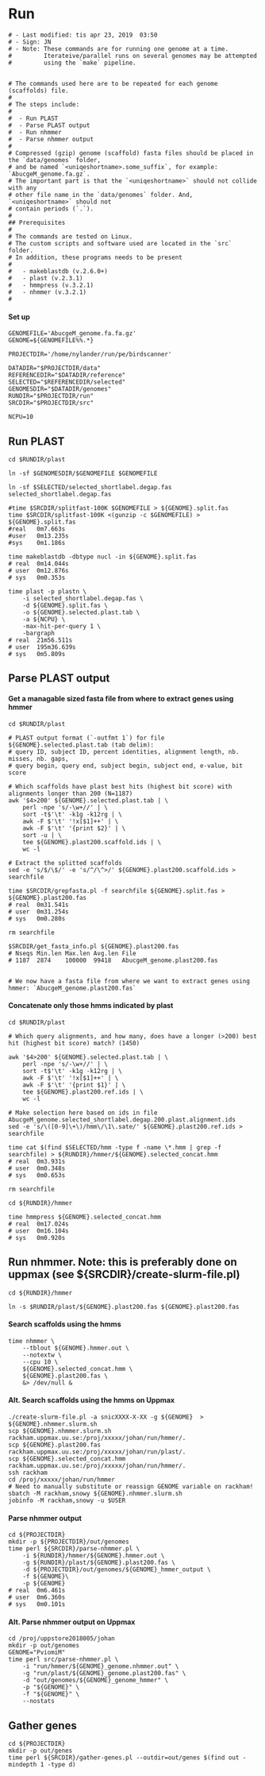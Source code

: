 # Run

    # - Last modified: tis apr 23, 2019  03:50
    # - Sign: JN
    # - Note: These commands are for running one genome at a time.
    #         Iterateive/parallel runs on several genomes may be attempted
    #         using the `make` pipeline.


    # The commands used here are to be repeated for each genome (scaffolds) file.
    #
    # The steps include:
    #
    #  - Run PLAST 
    #  - Parse PLAST output
    #  - Run nhmmer
    #  - Parse nhmmer output
    # 
    # Compressed (gzip) genome (scaffold) fasta files should be placed in the `data/genomes` folder,
    # and be named `<uniqeshortname>.some_suffix`, for example: `AbucgeM_genome.fa.gz`.
    # The important part is that the `<uniqeshortname>` should not collide with any
    # other file name in the `data/genomes` folder. And, `<uniqeshortname>` should not
    # contain periods (`.`).
    #
    ## Prerequisites
    #
    # The commands are tested on Linux.
    # The custom scripts and software used are located in the `src` folder.
    # In addition, these programs needs to be present
    #
    #   - makeblastdb (v.2.6.0+)
    #   - plast (v.2.3.1)
    #   - hmmpress (v.3.2.1)
    #   - nhmmer (v.3.2.1)
    #

#### Set up

    GENOMEFILE='AbucgeM_genome.fa.fa.gz'
    GENOME=${GENOMEFILE%%.*}

    PROJECTDIR='/home/nylander/run/pe/birdscanner'

    DATADIR="$PROJECTDIR/data"
    REFERENCEDIR="$DATADIR/reference"
    SELECTED="$REFERENCEDIR/selected"
    GENOMESDIR="$DATADIR/genomes"
    RUNDIR="$PROJECTDIR/run"
    SRCDIR="$PROJECTDIR/src"

    NCPU=10


## Run PLAST

    cd $RUNDIR/plast

    ln -sf $GENOMESDIR/$GENOMEFILE $GENOMEFILE

    ln -sf $SELECTED/selected_shortlabel.degap.fas selected_shortlabel.degap.fas

    #time $SRCDIR/splitfast-100K $GENOMEFILE > ${GENOME}.split.fas
    time $SRCDIR/splitfast-100K <(gunzip -c $GENOMEFILE) > ${GENOME}.split.fas
    #real	0m7.663s
    #user	0m13.235s
    #sys	0m1.186s

    time makeblastdb -dbtype nucl -in ${GENOME}.split.fas
    # real	0m14.044s
    # user	0m12.876s
    # sys	0m0.353s

    time plast -p plastn \
        -i selected_shortlabel.degap.fas \
        -d ${GENOME}.split.fas \
        -o ${GENOME}.selected.plast.tab \
        -a ${NCPU} \
        -max-hit-per-query 1 \
        -bargraph
    # real	21m56.511s
    # user	195m36.639s
    # sys	0m5.809s


## Parse PLAST output

#### Get a managable sized fasta file from where to extract genes using hmmer

    cd $RUNDIR/plast

    # PLAST output format (`-outfmt 1`) for file ${GENOME}.selected.plast.tab (tab delim):
    # query ID, subject ID, percent identities, alignment length, nb. misses, nb. gaps,
    # query begin, query end, subject begin, subject end, e-value, bit score
    
    # Which scaffolds have plast best hits (highest bit score) with alignments longer than 200 (N=1187)
    awk '$4>200' ${GENOME}.selected.plast.tab | \
        perl -npe 's/-\w+//' | \
        sort -t$'\t' -k1g -k12rg | \
        awk -F $'\t' '!x[$1]++' | \
        awk -F $'\t' '{print $2}' | \
        sort -u | \
        tee ${GENOME}.plast200.scaffold.ids | \
        wc -l

    # Extract the splitted scaffolds
    sed -e 's/$/\$/' -e 's/^/\^>/' ${GENOME}.plast200.scaffold.ids > searchfile

    time $SRCDIR/grepfasta.pl -f searchfile ${GENOME}.split.fas > ${GENOME}.plast200.fas
    # real	0m31.541s
    # user	0m31.254s
    # sys	0m0.280s

    rm searchfile

    $SRCDIR/get_fasta_info.pl ${GENOME}.plast200.fas
    # Nseqs	Min.len	Max.len	Avg.len	File
    # 1187	2874	100000	99418	AbucgeM_genome.plast200.fas


    # We now have a fasta file from where we want to extract genes using hmmer: `AbucgeM_genome.plast200.fas`


#### Concatenate only those hmms indicated by plast

    cd $RUNDIR/plast

    # Which query alignments, and how many, does have a longer (>200) best hit (highest bit score) match? (1450)

    awk '$4>200' ${GENOME}.selected.plast.tab | \
        perl -npe 's/-\w+//' | \
        sort -t$'\t' -k1g -k12rg | \
        awk -F $'\t' '!x[$1]++' | \
        awk -F $'\t' '{print $1}' | \
        tee ${GENOME}.plast200.ref.ids | \
        wc -l

    # Make selection here based on ids in file AbucgeM_genome.selected_shortlabel.degap.200.plast.alignment.ids
    sed -e 's/\([0-9]\+\)/hmm\/\1\.sate/' ${GENOME}.plast200.ref.ids > searchfile

    time cat $(find $SELECTED/hmm -type f -name \*.hmm | grep -f searchfile) > ${RUNDIR}/hmmer/${GENOME}.selected_concat.hmm
    # real	0m3.931s
    # user	0m0.348s
    # sys	0m0.653s

    rm searchfile

    cd ${RUNDIR}/hmmer

    time hmmpress ${GENOME}.selected_concat.hmm
    # real	0m17.024s
    # user	0m16.104s
    # sys	0m0.920s


## Run nhmmer. Note: this is preferably done on uppmax (see ${SRCDIR}/create-slurm-file.pl)

    cd ${RUNDIR}/hmmer

    ln -s $RUNDIR/plast/${GENOME}.plast200.fas ${GENOME}.plast200.fas
    
#### Search scaffolds using the hmms

    time nhmmer \
        --tblout ${GENOME}.hmmer.out \
        --notextw \
        --cpu 10 \
        ${GENOME}.selected_concat.hmm \
        ${GENOME}.plast200.fas \
        &> /dev/null &

#### Alt. Search scaffolds using the hmms on Uppmax

    ./create-slurm-file.pl -a snicXXXX-X-XX -g ${GENOME}  > ${GENOME}.nhmmer.slurm.sh
    scp ${GENOME}.nhmmer.slurm.sh rackham.uppmax.uu.se:/proj/xxxxx/johan/run/hmmer/.
    scp ${GENOME}.plast200.fas rackham.uppmax.uu.se:/proj/xxxxx/johan/run/plast/.
    scp ${GENOME}.selected_concat.hmm rackham.uppmax.uu.se:/proj/xxxxx/johan/run/hmmer/.
    ssh rackham
    cd /proj/xxxxx/johan/run/hmmer
    # Need to manually substitute or reassign GENOME variable on rackham!
    sbatch -M rackham,snowy ${GENOME}.nhmmer.slurm.sh
    jobinfo -M rackham,snowy -u $USER
   

#### Parse nhmmer output

    cd ${PROJECTDIR}
    mkdir -p ${PROJECTDIR}/out/genomes
    time perl ${SRCDIR}/parse-nhmmer.pl \
        -i ${RUNDIR}/hmmer/${GENOME}.hmmer.out \
        -g ${RUNDIR}/plast/${GENOME}.plast200.fas \
        -d ${PROJECTDIR}/out/genomes/${GENOME}_hmmer_output \
        -f ${GENOME}\
        -p ${GENOME}
    # real	0m6.461s
    # user	0m6.360s
    # sys	0m0.101s

#### Alt. Parse nhmmer output on Uppmax

	cd /proj/uppstore2018005/johan
    mkdir -p out/genomes
	GENOME="PviomiM"
	time perl src/parse-nhmmer.pl \
		-i "run/hmmer/${GENOME}_genome.nhmmer.out" \
		-g "run/plast/${GENOME}_genome.plast200.fas" \
		-d "out/genomes/${GENOME}_genome_hmmer" \
		-p "${GENOME}" \
		-f "${GENOME}" \
		--nostats

## Gather genes

    cd ${PROJECTDIR}
    mkdir -p out/genes
    time perl ${SRCDIR}/gather-genes.pl --outdir=out/genes $(find out -mindepth 1 -type d)

